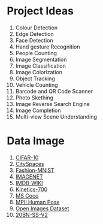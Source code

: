# Project Ideas

1.  Colour Detection
2.  Edge Detection
3.  Face Detection
4.  Hand gesture Recognition
5.  People Counting
6.  Image Segmentation
7.  Image Classification
8.  Image Colorization
9.  Object Tracking
10. Vehicle Counting
11. Barcode and QR Code Scanner
12. Photo Skething
13. Image Reverse Search Engine
14. Image Completion
15. Multi-view Scene Understanding

# Data Image 

1. [CIFAR-10](https://www.cs.toronto.edu/~kriz/cifar.html)
2. [CitySpaces](https://www.cityscapes-dataset.com/)
3. [Fashion-MNIST](http://mmlab.ie.cuhk.edu.hk/projects/DeepFashion.html)
4. [IMAGENET](http://www.image-net.org/)
5. [IMDB-WIKI](https://data.vision.ee.ethz.ch/cvl/rrothe/imdb-wiki/)
6. [Kinetics-700](https://deepmind.com/research/open-source/kinetics)
7. [MS Coco](http://cocodataset.org/#home)
8. [MPII Human Pose](http://human-pose.mpi-inf.mpg.de/)
9. [Open Images Dataset](https://opensource.google/projects/open-images-dataset)
10. [20BN-SS-V2](https://20bn.com/datasets/something-something)
